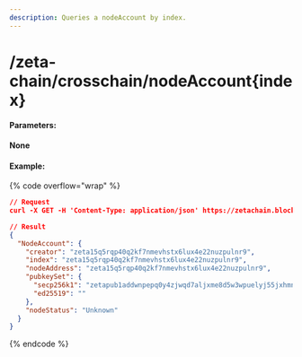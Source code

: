 ```yaml
---
description: Queries a nodeAccount by index.
---
```


# /zeta-chain/crosschain/nodeAccount{index}

#### **Parameters:**

**None**

#### Example:

{% code overflow="wrap" %}
```json
// Request
curl -X GET -H 'Content-Type: application/json' https://zetachain.blockpi.network/lcd/v1/<your-api-key>/zeta-chain/crosschain/nodeAccount/zeta15q5rqp40q2kf7nmevhstx6lux4e22nuzpulnr9

// Result
{
  "NodeAccount": {
    "creator": "zeta15q5rqp40q2kf7nmevhstx6lux4e22nuzpulnr9",
    "index": "zeta15q5rqp40q2kf7nmevhstx6lux4e22nuzpulnr9",
    "nodeAddress": "zeta15q5rqp40q2kf7nmevhstx6lux4e22nuzpulnr9",
    "pubkeySet": {
      "secp256k1": "zetapub1addwnpepq0y4zjwqd7aljxme8d5w3wpuelyj55jxhmn6h0u7y695esll6ragyvyanvl",
      "ed25519": ""
    },
    "nodeStatus": "Unknown"
  }
}
```
{% endcode %}
